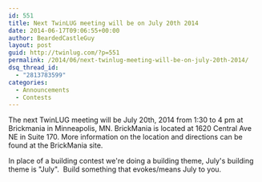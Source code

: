 ```yaml
---
id: 551
title: Next TwinLUG meeting will be on July 20th 2014
date: 2014-06-17T09:06:55+00:00
author: BeardedCastleGuy
layout: post
guid: http://twinlug.com/?p=551
permalink: /2014/06/next-twinlug-meeting-will-be-on-july-20th-2014/
dsq_thread_id:
  - "2813783599"
categories:
  - Announcements
  - Contests
---
```

The next TwinLUG meeting will be July 20th, 2014 from 1:30 to 4 pm at Brickmania in Minneapolis, MN. BrickMania is located at 1620 Central Ave NE in Suite 170. More information on the location and directions can be found at the BrickMania site.

In place of a building contest we're doing a building theme, July's building theme is "July".  Build something that evokes/means July to you.